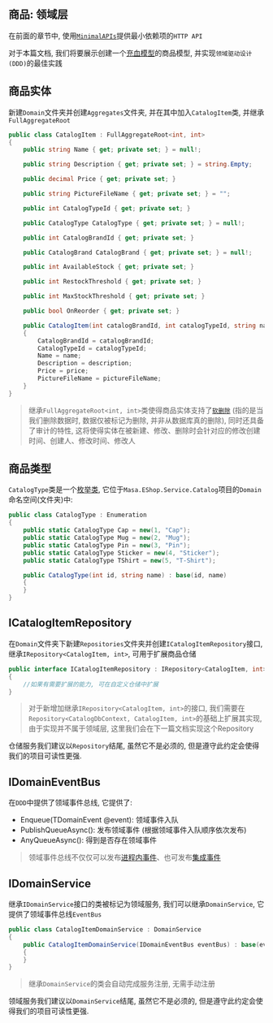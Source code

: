 ## 商品: 领域层

在前面的章节中, 使用[`MinimalAPIs`](/framework/building-blocks/minimal-apis)提供最小依赖项的`HTTP API`

对于本篇文档, 我们将要展示创建一个[充血模型](https://paulovich.net/rich-domain-model-with-ddd-tdd-reviewed/)的商品模型, 并实现`领域驱动设计 (DDD)`的最佳实践

## 商品实体

新建`Domain`文件夹并创建`Aggregates`文件夹, 并在其中加入`CatalogItem`类, 并继承`FullAggregateRoot`

```csharp
public class CatalogItem : FullAggregateRoot<int, int>
{
    public string Name { get; private set; } = null!;

    public string Description { get; private set; } = string.Empty;

    public decimal Price { get; private set; }

    public string PictureFileName { get; private set; } = "";

    public int CatalogTypeId { get; private set; }

    public CatalogType CatalogType { get; private set; } = null!;

    public int CatalogBrandId { get; private set; }

    public CatalogBrand CatalogBrand { get; private set; } = null!;

    public int AvailableStock { get; private set; }

    public int RestockThreshold { get; private set; }

    public int MaxStockThreshold { get; private set; }

    public bool OnReorder { get; private set; }

    public CatalogItem(int catalogBrandId, int catalogTypeId, string name, string description, decimal price, string pictureFileName)
    {
        CatalogBrandId = catalogBrandId;
        CatalogTypeId = catalogTypeId;
        Name = name;
        Description = description;
        Price = price;
        PictureFileName = pictureFileName;
    }
}
```

> 继承`FullAggregateRoot<int, int>`类使得商品实体支持了[`软删除`](/framework/building-blocks/data/data-filter) (指的是当我们删除数据时, 数据仅被标记为删除, 并非从数据库真的删除), 同时还具备了审计的特性, 这将使得实体在被新建、修改、删除时会针对应的修改创建时间、创建人、修改时间、修改人

## 商品类型

`CatalogType`类是一个[枚举类](/framework/building-blocks/ddd/enumeration), 它位于`Masa.EShop.Service.Catalog`项目的`Domain`命名空间(文件夹)中:

```csharp
public class CatalogType : Enumeration
{
    public static CatalogType Cap = new(1, "Cap");
    public static CatalogType Mug = new(2, "Mug");
    public static CatalogType Pin = new(3, "Pin");
    public static CatalogType Sticker = new(4, "Sticker");
    public static CatalogType TShirt = new(5, "T-Shirt");

    public CatalogType(int id, string name) : base(id, name)
    {
    }
}
```

## ICatalogItemRepository

在`Domain`文件夹下新建`Repositories`文件夹并创建`ICatalogItemRepository`接口, 继承`IRepository<CatalogItem, int>`, 可用于扩展商品仓储

```csharp
public interface ICatalogItemRepository : IRepository<CatalogItem, int>
{
    //如果有需要扩展的能力, 可在自定义仓储中扩展
}
```

> 对于新增加继承`IRepository<CatalogItem, int>`的接口, 我们需要在`Repository<CatalogDbContext, CatalogItem, int>`的基础上扩展其实现, 由于实现并不属于领域层, 这里我们会在下一篇文档实现这个Repository

仓储服务我们建议以`Repository`结尾, 虽然它不是必须的, 但是遵守此约定会使得我们的项目可读性更强.

## IDomainEventBus

在`DDD`中提供了领域事件总线, 它提供了:

* Enqueue<TDomainEvent>(TDomainEvent @event): 领域事件入队
* PublishQueueAsync(): 发布领域事件 (根据领域事件入队顺序依次发布)
* AnyQueueAsync(): 得到是否存在领域事件

> 领域事件总线不仅仅可以发布[进程内事件](/framework/building-blocks/dispatcher/local-event)、也可发布[集成事件](/framework/building-blocks/dispatcher/integration-event)

## IDomainService

继承`IDomainService`接口的类被标记为领域服务, 我们可以继承`DomainService`, 它提供了领域事件总线`EventBus`

```csharp
public class CatalogItemDomainService : DomainService
{
    public CatalogItemDomainService(IDomainEventBus eventBus) : base(eventBus)
    {
    }
}
```

> 继承`DomainService`的类会自动完成服务注册, 无需手动注册

领域服务我们建议以`DomainService`结尾, 虽然它不是必须的, 但是遵守此约定会使得我们的项目可读性更强.